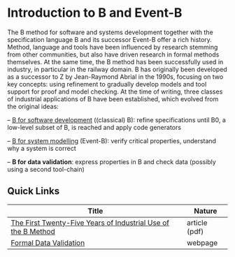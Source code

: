 # Introduction to B and Event-B

The B method for software and systems development together with the specification language B and its successor Event-B offer a rich history. Method, language and tools have been influenced by research stemming from other communities, but also have driven research in formal methods themselves. At the same time, the B method has been successfully used in industry, in particular in the railway domain.
B has originally been developed as a successor to Z by Jean-Raymond Abrial in the 1990s, focusing on two key concepts: using refinement to gradually develop models and tool support for proof and model checking. At the time of writing, three classes of industrial applications of B have been established, which evolved from the original ideas:

– [B for software development](10-introduction-to-b.md) ((classical) B): refine specifications until B0, a low-level subset of B, is reached and apply code generators

– [B for system modelling](20-introduction-to-event-b.md) (Event-B): verify critical properties, understand why a system is correct

– **B for data validation**: express properties in B and check data (possibly using a second tool-chain)


## Quick Links

| Title | Nature |
|-------|--------|
| [The First Twenty-Five Years of Industrial Use of the B Method](pdfs/the-first-25-years-of-industrial-use-of-the-B-method.pdf) | article (pdf) |
| [Formal Data Validation](https://www.clearsy.com/en/offers/formal-data-validation-tool/) | webpage |
